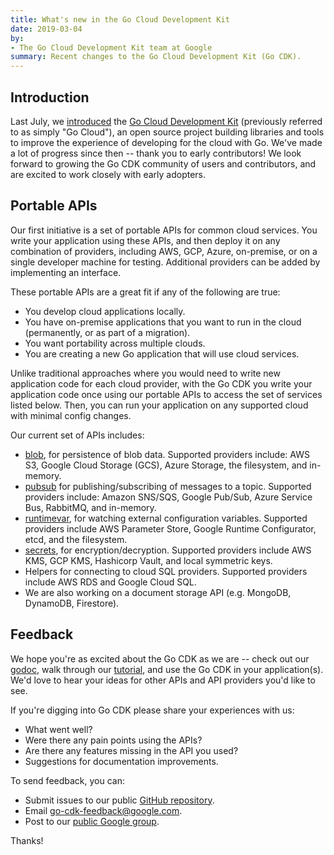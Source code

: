```yaml
---
title: What's new in the Go Cloud Development Kit
date: 2019-03-04
by:
- The Go Cloud Development Kit team at Google
summary: Recent changes to the Go Cloud Development Kit (Go CDK).
---
```


## Introduction

Last July, we [introduced](/blog/go-cloud) the [Go Cloud Development Kit](https://gocloud.dev)
(previously referred to as simply "Go Cloud"),
an open source project building libraries and tools to improve the experience
of developing for the cloud with Go.
We've made a lot of progress since then -- thank you to early contributors!
We look forward to growing the Go CDK community of users and contributors,
and are excited to work closely with early adopters.

## Portable APIs

Our first initiative is a set of portable APIs for common cloud services.
You write your application using these APIs,
and then deploy it on any combination of providers,
including AWS, GCP, Azure, on-premise, or on a single developer machine for testing.
Additional providers can be added by implementing an interface.

These portable APIs are a great fit if any of the following are true:

  - You develop cloud applications locally.
  - You have on-premise applications that you want to run in the cloud (permanently, or as part of a migration).
  - You want portability across multiple clouds.
  - You are creating a new Go application that will use cloud services.

Unlike traditional approaches where you would need to write new application
code for each cloud provider,
with the Go CDK you write your application code once using our portable
APIs to access the set of services listed below.
Then, you can run your application on any supported cloud with minimal config changes.

Our current set of APIs includes:

  - [blob](https://godoc.org/gocloud.dev/blob),
    for persistence of blob data.
    Supported providers include: AWS S3, Google Cloud Storage (GCS),
    Azure Storage, the filesystem, and in-memory.
  - [pubsub](https://godoc.org/gocloud.dev/pubsub) for publishing/subscribing
    of messages to a topic.
    Supported providers include: Amazon SNS/SQS,
    Google Pub/Sub, Azure Service Bus, RabbitMQ, and in-memory.
  - [runtimevar](https://godoc.org/gocloud.dev/runtimevar),
    for watching external configuration variables.
    Supported providers include AWS Parameter Store,
    Google Runtime Configurator, etcd, and the filesystem.
  - [secrets](https://godoc.org/gocloud.dev/secrets),
    for encryption/decryption.
    Supported providers include AWS KMS, GCP KMS,
    Hashicorp Vault, and local symmetric keys.
  - Helpers for connecting to cloud SQL providers. Supported providers include AWS RDS and Google Cloud SQL.
  - We are also working on a document storage API (e.g. MongoDB, DynamoDB, Firestore).

## Feedback

We hope you're as excited about the Go CDK as we are -- check out our [godoc](https://godoc.org/gocloud.dev),
walk through our [tutorial](https://github.com/google/go-cloud/tree/master/samples/tutorial),
and use the Go CDK in your application(s).
We'd love to hear your ideas for other APIs and API providers you'd like to see.

If you're digging into Go CDK please share your experiences with us:

  - What went well?
  - Were there any pain points using the APIs?
  - Are there any features missing in the API you used?
  - Suggestions for documentation improvements.

To send feedback, you can:

  - Submit issues to our public [GitHub repository](https://github.com/google/go-cloud/issues/new/choose).
  - Email [go-cdk-feedback@google.com](mailto:go-cdk-feedback@google.com).
  - Post to our [public Google group](https://groups.google.com/forum/#!forum/go-cloud).

Thanks!

